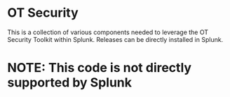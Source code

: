 # OT Security

This is a collection of various components needed to leverage the OT Security Toolkit within Splunk.  Releases can be directly installed in Splunk.

# NOTE:  This code is not directly supported by Splunk 
